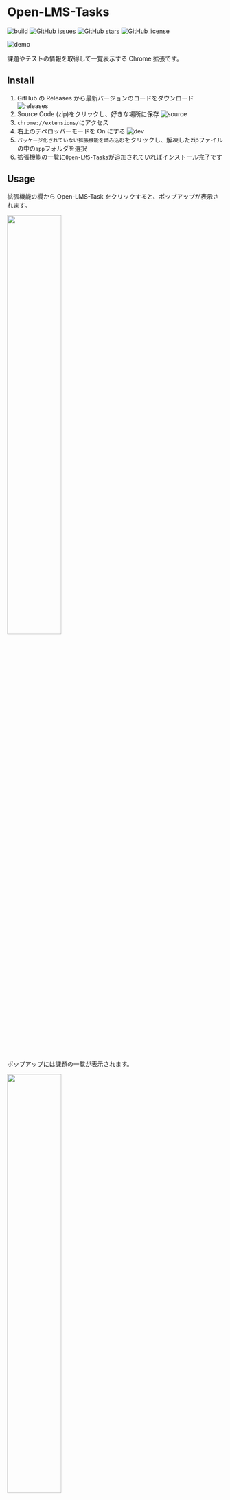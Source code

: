 # Open-LMS-Tasks

![build](https://img.shields.io/badge/build-passing-brightgreen) [![GitHub issues](https://img.shields.io/github/issues/airRnot1106/Open-LMS-Tasks)](https://github.com/airRnot1106/Open-LMS-Tasks/issues) [![GitHub stars](https://img.shields.io/github/stars/airRnot1106/Open-LMS-Tasks)](https://github.com/airRnot1106/Open-LMS-Tasks/stargazers) [![GitHub license](https://img.shields.io/github/license/airRnot1106/Open-LMS-Tasks)](https://github.com/airRnot1106/Open-LMS-Tasks/blob/main/LICENSE)

![demo](https://user-images.githubusercontent.com/62370527/138891272-93bda2f4-79b8-4a68-b49a-0b5151b023ef.png)

課題やテストの情報を取得して一覧表示する Chrome 拡張です。

## Install

1. GitHub の Releases から最新バージョンのコードをダウンロード
   ![releases](https://user-images.githubusercontent.com/62370527/138903018-7e2a9e70-6c8a-46f5-ba5c-4778cb7fd3dc.png)
2. Source Code (zip)をクリックし、好きな場所に保存
   ![source](https://user-images.githubusercontent.com/62370527/138903635-dd3c3614-5527-4654-8a81-4bc6ac4611d8.png)
3. `chrome://extensions/`にアクセス
4. 右上のデベロッパーモードを On にする
   ![dev](https://user-images.githubusercontent.com/62370527/138892416-9abb12dd-78ae-4e3d-bb83-31275dac535d.png)
5. `パッケージ化されていない拡張機能を読み込む`をクリックし、解凍したzipファイルの中の`app`フォルダを選択
6. 拡張機能の一覧に`Open-LMS-Tasks`が追加されていればインストール完了です

## Usage

拡張機能の欄から Open-LMS-Task をクリックすると、ポップアップが表示されます。

<img src="https://user-images.githubusercontent.com/62370527/138893838-124d1e9e-b493-4f5a-bc75-511a1fcc28ff.png" width="50%">

ポップアップには課題の一覧が表示されます。

<img src="https://user-images.githubusercontent.com/62370527/138894751-1aed5086-c71b-4eed-a7e4-a33288386071.png" width="50%">

インストールした時点ではまだ何も表示されません。課題が一覧に表示されるためには、Open LMS 上で一度課題のページにアクセスする必要があります。<br>

古い課題は自動的に非表示になります。すべて表示するには`show all`を On にしてください。<br>

`リセット`を押すと課題データが初期化されます。ご注意ください。

## Note

Open-LMS-Tasks は非公式のツールです。当ソフトの利用にあたって、何らかの不具合やトラブルが生じたとしても、製作者は一切の責任を負いません。自己責任でご利用ください。<br>

当プログラムは、ユーザーが Open LMS 上の課題ページにアクセスした際のみに DOM を取得するので、不必要にサーバーに負荷をかけることはありません。

## Contributing

バグ報告や要望は issue または Twitter までお願いします。

## Author

- Github: [airRnot1106](https://github.com/airRnot1106)

- NPM: [airrnot1106](https://www.npmjs.com/~airrnot1106)

- Twitter: [@airRnot1106](https://twitter.com/airRnot1106)

## LICENSE

This project is licensed under the MIT License - see the [LICENSE](https://github.com/airRnot1106/Open-LMS-Tasks/blob/main/LICENSE) file for details.
